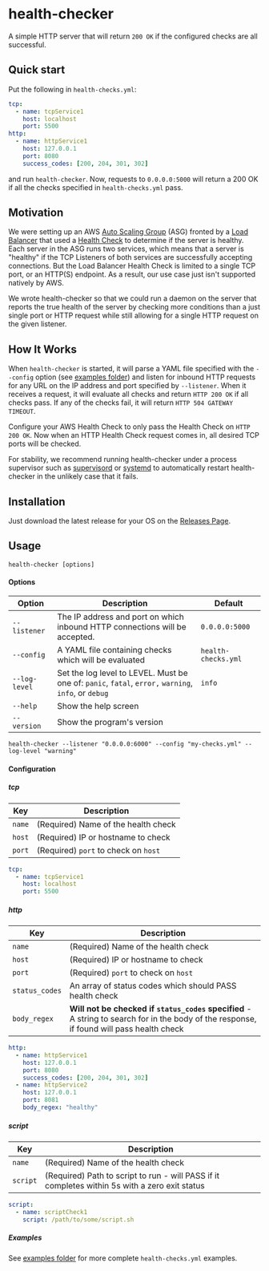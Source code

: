 # health-checker

A simple HTTP server that will return `200 OK` if the configured checks are all successful.

## Quick start

Put the following in `health-checks.yml`:

```yaml
tcp:
  - name: tcpService1
    host: localhost
    port: 5500
http:
  - name: httpService1
    host: 127.0.0.1
    port: 8080
    success_codes: [200, 204, 301, 302]
```

and run `health-checker`. Now, requests to `0.0.0.0:5000` will return a 200 OK if all the checks
specified in `health-checks.yml` pass.

## Motivation

We were setting up an AWS [Auto Scaling Group](http://docs.aws.amazon.com/autoscaling/latest/userguide/AutoScalingGroup.html)
(ASG) fronted by a [Load Balancer](https://aws.amazon.com/documentation/elastic-load-balancing/) that used a 
[Health Check](http://docs.aws.amazon.com/elasticloadbalancing/latest/network/target-group-health-checks.html#) to
determine if the server is healthy. Each server in the ASG runs two services, which means that a server is "healthy" if
the TCP Listeners of both services are successfully accepting connections. But the Load Balancer Health Check is limited to 
a single TCP port, or an HTTP(S) endpoint. As a result, our use case just isn't supported natively by AWS.

We wrote health-checker so that we could run a daemon on the server that reports the true health of the server by
checking more conditions than a just single port or HTTP request while still allowing for a single HTTP request on the given listener.

## How It Works

When `health-checker` is started, it will parse a YAML file specified with the `--config` option (see [examples folder](examples/)) 
and listen for inbound HTTP requests for any URL on the IP address and port specified by `--listener`. When it receives a request, 
it will evaluate all checks and return `HTTP 200 OK` if all checks pass. If any of the checks fail, it will return `HTTP 504 GATEWAY TIMEOUT`.

Configure your AWS Health Check to only pass the Health Check on `HTTP 200 OK`. Now when an HTTP Health Check request
comes in, all desired TCP ports will be checked.

For stability, we recommend running health-checker under a process supervisor such as [supervisord](http://supervisord.org/)
or [systemd](https://www.freedesktop.org/wiki/Software/systemd/) to automatically restart health-checker in the unlikely
case that it fails.

## Installation

Just download the latest release for your OS on the [Releases Page](https://github.com/gruntwork-io/health-checker/releases).

## Usage

```
health-checker [options]
```

#### Options

| Option | Description | Default 
| ------ | ----------- | -------
| `--listener` |  The IP address and port on which inbound HTTP connections will be accepted. | `0.0.0.0:5000`
| `--config` | A YAML file containing checks which will be evaluated | `health-checks.yml`
| `--log-level` | Set the log level to LEVEL. Must be one of: `panic`, `fatal`, `error,` `warning`, `info`, or `debug` | `info` 
| `--help` | Show the help screen | | 
| `--version` | Show the program's version | | 

```
health-checker --listener "0.0.0.0:6000" --config "my-checks.yml" --log-level "warning"
```

#### Configuration

##### tcp
| Key     | Description 
| ------- | ----------- 
| `name`  | (Required) Name of the health check
| `host`  | (Required) IP or hostname to check
| `port`  | (Required) `port` to check on `host`

```yaml
tcp:
  - name: tcpService1
    host: localhost
    port: 5500
```

##### http
| Key            | Description
| -------------- | -----------
| `name`         | (Required) Name of the health check
| `host`         | (Required) IP or hostname to check
| `port`         | (Required) `port` to check on `host`
| `status_codes` | An array of status codes which should PASS health check
| `body_regex`   | **Will not be checked if `status_codes` specified** - A string to search for in the body of the response, if found will pass health check

```yaml
http:
  - name: httpService1
    host: 127.0.0.1
    port: 8080
    success_codes: [200, 204, 301, 302]
  - name: httpService2
    host: 127.0.0.1
    port: 8081
    body_regex: "healthy"
```
##### script
| Key            | Description
| -------------- | -----------
| `name`         | (Required) Name of the health check
| `script`       | (Required) Path to script to run - will PASS if it completes within 5s with a zero exit status

```yaml
script:
  - name: scriptCheck1
    script: /path/to/some/script.sh
```

##### Examples

See [examples folder](examples/) for more complete `health-checks.yml` examples.
